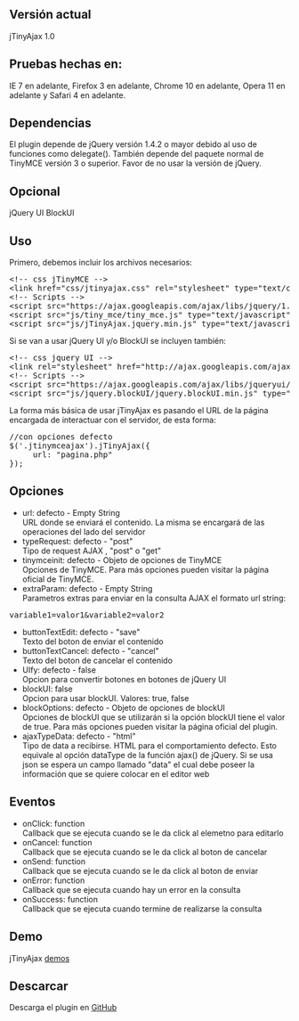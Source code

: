 <h2>Versi&oacute;n actual</h2>

jTinyAjax 1.0

<h2>Pruebas hechas en:</h2>

IE 7 en adelante, Firefox 3 en adelante, Chrome 10 en adelante, Opera 11 en adelante y Safari 4 en adelante.

<h2>Dependencias</h2>

El plugin depende de jQuery versi&oacute;n 1.4.2 o mayor debido al uso de funciones como delegate().
Tambi&eacute;n depende del paquete normal de TinyMCE versi&oacute;n 3 o superior. Favor de no usar la versi&oacute;n de jQuery.

<h2>Opcional</h2>

jQuery UI
BlockUI

<h2>Uso</h2>

Primero, debemos incluir los archivos necesarios:

<pre>
&lt;!-- css jTinyMCE --&gt;
&lt;link href="css/jtinyajax.css" rel="stylesheet" type="text/css" /&gt;
&lt;!-- Scripts --&gt;
&lt;script src="https://ajax.googleapis.com/ajax/libs/jquery/1.5/jquery.min.js" type="text/javascript"&gt;&lt;/script&gt;
&lt;script src="js/tiny_mce/tiny_mce.js" type="text/javascript"&gt;&lt;/script&gt;
&lt;script src="js/jTinyAjax.jquery.min.js" type="text/javascript"&gt;&lt;/script&gt;
</pre>

Si se van a usar jQuery UI y/o BlockUI se incluyen tambi&eacute;n:

<pre>
&lt;!-- css jquery UI --&gt;
&lt;link rel="stylesheet" href="http://ajax.googleapis.com/ajax/libs/jqueryui/1.7.2/themes/base/jquery-ui.css" type="text/css" /&gt;
&lt;!-- Scripts --&gt;
&lt;script src="https://ajax.googleapis.com/ajax/libs/jqueryui/1.8.9/jquery-ui.min.js" type="text/javascript"&gt;&lt;/script&gt;
&lt;script src="js/jquery.blockUI/jquery.blockUI.min.js" type="text/javascript"&gt;&lt;/script&gt;
</pre>

La forma m&aacute;s b&aacute;sica de usar jTinyAjax es pasando el URL de la p&aacute;gina encargada de interactuar con el servidor, de esta forma:

<pre>
//con opciones defecto
$('.jtinymceajax').jTinyAjax({
     url: "pagina.php"
});
</pre>

<h2>Opciones</h2>

* url: defecto - Empty String<br/>
URL donde se enviar&aacute; el contenido. La misma se encargar&aacute; de las operaciones del lado del servidor
* typeRequest: defecto - "post"<br/>
Tipo de request AJAX , "post" o "get"
* tinymceinit: defecto - Objeto de opciones de TinyMCE<br/>
Opciones de TinyMCE. Para m&aacute;s opciones pueden visitar la p&aacute;gina oficial de TinyMCE.
* extraParam: defecto - Empty String<br/>
Parametros extras para enviar en la consulta AJAX el formato url string:
<pre>
variable1=valor1&variable2=valor2
</pre>
* buttonTextEdit: defecto - "save"<br/>
Texto del boton de enviar el contenido
* buttonTextCancel: defecto - "cancel"<br/>
Texto del boton de cancelar el contenido
* UIfy: defecto - false<br/>
Opcion para convertir botones en botones de jQuery UI
* blockUI: false<br/>
Opcion para usar blockUI. Valores: true, false
* blockOptions: defecto - Objeto de opciones de blockUI<br/>
Opciones de blockUI que se utilizar&aacute;n si la opci&oacute;n blockUI tiene el valor de true. Para m&aacute;s opciones pueden visitar la p&aacute;gina oficial del plugin.
* ajaxTypeData: defecto - "html"<br/>
Tipo de data a recibirse. HTML para el comportamiento defecto. Esto equivale al opci&oacute;n dataType de la funci&oacute;n ajax() de jQuery. Si se usa json se espera un campo llamado "data" el cual debe poseer la informaci&oacute;n que se quiere colocar en el editor web

<h2>Eventos</h2>

* onClick: function<br/>
Callback que se ejecuta cuando se le da click al elemetno para editarlo
* onCancel: function<br/>
Callback que se ejecuta cuando se le da click al boton de cancelar
* onSend: function<br/>
Callback que se ejecuta cuando se le da click al boton de enviar
* onError: function<br/>
Callback que se ejecuta cuando hay un error en la consulta
* onSuccess: function<br/>
Callback que se ejecuta cuando termine de realizarse la consulta

<h2>Demo</h2>

jTinyAjax [demos](http://juaniquillo.com/codigo/jquery/jTinyAjax/1.0/)

<h2>Descarcar</h2>

Descarga el plugin en [GitHub](https://github.com/juaniquillo/jTinyAjax)